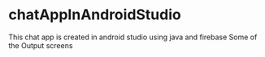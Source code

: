 # chatAppInAndroidStudio
This chat app is created in android studio using java and firebase
Some of the Output screens
